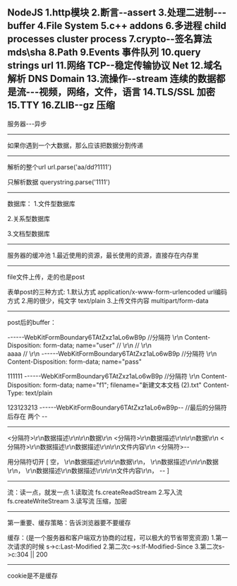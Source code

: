 NodeJS
1.http模块
2.断言--assert
3.处理二进制---buffer 
4.File System
5.c++ addons
6.多进程
	child processes
	cluster
	process
7.crypto--签名算法
	mds\sha
8.Path
9.Events 事件队列
10.query strings
	url
11.网络
	TCP--稳定传输协议	Net
12.域名解析
	DNS
	Domain
13.流操作--stream
	连续的数据都是流---视频，网络，文件，语言
14.TLS/SSL
	加密
15.TTY
16.ZLIB--gz
	压缩
----------------------------------------

服务器---异步

----------------------------------------

如果你遇到一个大数据，那么应该把数据分割传递

----------------------------------------

解析的整个url
url.parse('aa/dd?1111')

只解析数据
querystring.parse('1111')

----------------------------------------

 数据库：
 1.文件型数据库
	
 2.关系型数据库
 
 3.文档型数据库
 
 ----------------------------------------
 服务器的缓冲池
 1.最近使用的资源，最长使用的资源，直接存在内存里
 
 ----------------------------------------

file文件上传，走的也是post

表单post的三种方式:
1.默认方式 application/x-www-form-urlencoded	  url编码方式
2.用的很少，纯文字    text/plain
3.上传文件内容 	 	multipart/form-data

 ----------------------------------------
 
 post后的buffer：
 
 ------WebKitFormBoundary6TAtZxz1aLo6wB9p			//分隔符  \r\n
Content-Disposition: form-data; name="user"			// \r\n
													// \r\n		
aaaa												// \r\n
------WebKitFormBoundary6TAtZxz1aLo6wB9p		//分隔符  \r\n
Content-Disposition: form-data; name="pass"

111111
------WebKitFormBoundary6TAtZxz1aLo6wB9p				//分隔符  \r\n
Content-Disposition: form-data; name="f1"; filename="新建文本文档 (2).txt"
Content-Type: text/plain

123123213
------WebKitFormBoundary6TAtZxz1aLo6wB9p--				//最后的分隔符后存在 两个 --

 ----------------------------------------
 
 <分隔符>\r\n数据描述\r\n\r\n数据\r\n
 <分隔符>\r\n数据描述\r\n\r\n数据\r\n
 <分隔符>\r\n数据描述\r\n数据描述\r\n\r\n文件内容\r\n
 <分隔符>--

用分隔符切开
	[
		空，
		\r\n数据描述\r\n\r\n数据\r\n，
		\r\n数据描述\r\n\r\n数据\r\n，
		\r\n数据描述\r\n数据描述\r\n\r\n文件内容\r\n，
		--
	]
	
----------------------------------------
流：读一点，就发一点
	1.读取流			fs.createReadStream
	2.写入流			fs.createWriteStream
	3.读写流			压缩，加密
	
----------------------------------------
第一重要、缓存策略：告诉浏览器要不要缓存
	
缓存：(是一个服务器和客户端双方协商的过程，可以极大的节省带宽资源)
	1.第一次请求的时候 s->c:Last-Modified
	2.第二次c->s:If-Modified-Since
	3.第二次s->c:304 || 200

----------------------------------------
cookie是不是缓存
